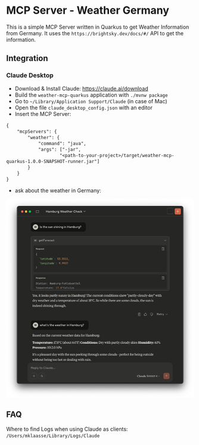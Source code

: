 # MCP Server - Weather Germany

This is a simple MCP Server written in Quarkus to get Weather Information from Germany. 
It uses the `https://brightsky.dev/docs/#/` API to get the information. 

## Integration 

### Claude Desktop

* Download & Install Claude: https://claude.ai/download
* Build the `weather-mcp-quarkus` application with `./mvnw package`
* Go to `~/Library/Application Support/Claude` (in case of Mac)
* Open the file `claude_desktop_config.json` with an editor
* Insert the MCP Server:
```
{
    "mcpServers": {
        "weather": {
            "command": "java",
            "args": ["-jar",
                    "<path-to-your-project>/target/weather-mcp-quarkus-1.0.0-SNAPSHOT-runner.jar"]
        }
    }
}
```

* ask about the weather in Germany: 

![Claude Chat](img/chat.png)


## FAQ
Where to find Logs when using Claude as clients: `/Users/mklaasse/Library/Logs/Claude`